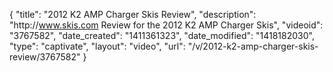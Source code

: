 {
    "title": "2012 K2 AMP Charger Skis Review",
    "description": "http:\/\/www.skis.com Review for the 2012 K2 AMP Charger Skis",
    "videoid": "3767582",
    "date_created": "1411361323",
    "date_modified": "1418182030",
    "type": "captivate",
    "layout": "video",
    "url": "\/v\/2012-k2-amp-charger-skis-review\/3767582"
}